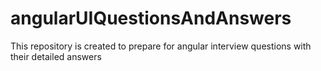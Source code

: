# angularUIQuestionsAndAnswers
This repository is created to prepare for angular interview questions with their detailed answers
